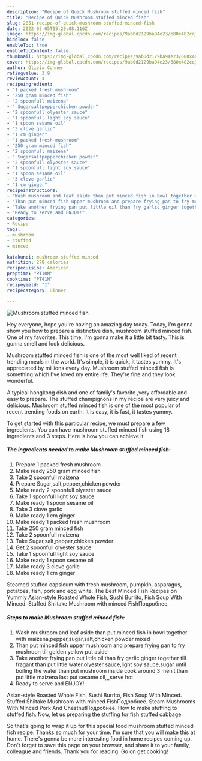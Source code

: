 ```yaml
---
description: "Recipe of Quick Mushroom stuffed minced fish"
title: "Recipe of Quick Mushroom stuffed minced fish"
slug: 2851-recipe-of-quick-mushroom-stuffed-minced-fish
date: 2022-05-05T05:20:08.116Z
image: https://img-global.cpcdn.com/recipes/9ab0d2129ba94e23/680x482cq70/mushroom-stuffed-minced-fish-recipe-main-photo.jpg
hideToc: false
enableToc: true
enableTocContent: false
thumbnail: https://img-global.cpcdn.com/recipes/9ab0d2129ba94e23/680x482cq70/mushroom-stuffed-minced-fish-recipe-main-photo.jpg
cover: https://img-global.cpcdn.com/recipes/9ab0d2129ba94e23/680x482cq70/mushroom-stuffed-minced-fish-recipe-main-photo.jpg
author: Olivia Conner
ratingvalue: 3.9
reviewcount: 4
recipeingredient:
- "1 packed fresh mushroom"
- "250 gram minced fish"
- "2 spoonfull maizena"
- " Sugarsaltpepperchicken powder"
- "2 spoonfull olyester sauce"
- "1 spoonfull light soy sauce"
- "1 spoon sesame oil"
- "3 clove garlic"
- "1 cm ginger"
- "1 packed fresh mushroom"
- "250 gram minced fish"
- "2 spoonfull maizena"
- " Sugarsaltpepperchicken powder"
- "2 spoonfull olyester sauce"
- "1 spoonfull light soy sauce"
- "1 spoon sesame oil"
- "3 clove garlic"
- "1 cm ginger"
recipeinstructions:
- "Wash mushroom and leaf aside than put minced fish in bowl together with maizena,pepper,sugar,salt,chicken powder mixed"
- "Than put minced fish upper mushroom and prepare frying pan to fry mushroon till golden yellow put aside"
- "Take another frying pan put little oil than fry garlic ginger together till fragant than put little water,olyester sauce,light soy sauce,sugar until boiling the water than put mushroom inside cook around 3 menit than put little maizena last put sesame oil,,,serve hot"
- "Ready to serve and ENJOY!"
categories:
- Recipe
tags:
- mushroom
- stuffed
- minced

katakunci: mushroom stuffed minced 
nutrition: 278 calories
recipecuisine: American
preptime: "PT10M"
cooktime: "PT41M"
recipeyield: "1"
recipecategory: Dinner

---
```



![Mushroom stuffed minced fish](https://img-global.cpcdn.com/recipes/9ab0d2129ba94e23/680x482cq70/mushroom-stuffed-minced-fish-recipe-main-photo.jpg)

Hey everyone, hope you're having an amazing day today. Today, I'm gonna show you how to prepare a distinctive dish, mushroom stuffed minced fish. One of my favorites. This time, I'm gonna make it a little bit tasty. This is gonna smell and look delicious.

Mushroom stuffed minced fish is one of the most well liked of recent trending meals in the world. It's simple, it is quick, it tastes yummy. It's appreciated by millions every day. Mushroom stuffed minced fish is something which I've loved my entire life. They're fine and they look wonderful.

A typical hongkong dish and one of family&#39;s favorite ,very affordable and easy to prepare. The stuffed champignons in my recipe are very juicy and delicious. Mushroom stuffed minced fish is one of the most popular of recent trending foods on earth. It is easy, it is fast, it tastes yummy.


To get started with this particular recipe, we must prepare a few ingredients. You can have mushroom stuffed minced fish using 18 ingredients and 3 steps. Here is how you can achieve it.

<!--inarticleads1-->

##### The ingredients needed to make Mushroom stuffed minced fish:

1. Prepare 1 packed fresh mushroom
1. Make ready 250 gram minced fish
1. Take 2 spoonfull maizena
1. Prepare  Sugar,salt,pepper,chicken powder
1. Make ready 2 spoonfull olyester sauce
1. Take 1 spoonfull light soy sauce
1. Make ready 1 spoon sesame oil
1. Take 3 clove garlic
1. Make ready 1 cm ginger
1. Make ready 1 packed fresh mushroom
1. Take 250 gram minced fish
1. Take 2 spoonfull maizena
1. Take  Sugar,salt,pepper,chicken powder
1. Get 2 spoonfull olyester sauce
1. Take 1 spoonfull light soy sauce
1. Make ready 1 spoon sesame oil
1. Make ready 3 clove garlic
1. Make ready 1 cm ginger


Steamed stuffed capsicum with fresh mushroom, pumpkin, asparagus, potatoes, fish, pork and egg white. The Best Minced Fish Recipes on Yummly Asian-style Roasted Whole Fish, Sushi Burrito, Fish Soup With Minced. Stuffed Shiitake Mushroom with minced FishПодробнее. 

<!--inarticleads2-->

##### Steps to make Mushroom stuffed minced fish:

1. Wash mushroom and leaf aside than put minced fish in bowl together with maizena,pepper,sugar,salt,chicken powder mixed
1. Than put minced fish upper mushroom and prepare frying pan to fry mushroon till golden yellow put aside
1. Take another frying pan put little oil than fry garlic ginger together till fragant than put little water,olyester sauce,light soy sauce,sugar until boiling the water than put mushroom inside cook around 3 menit than put little maizena last put sesame oil,,,serve hot
1. Ready to serve and ENJOY!

Asian-style Roasted Whole Fish, Sushi Burrito, Fish Soup With Minced. Stuffed Shiitake Mushroom with minced FishПодробнее. Steam Mushrooms With Minced Pork And ChestnutПодробнее. How to make stuffing to stuffed fish. Now, let us preparing the stuffing for fish stuffed cabbage. 

So that's going to wrap it up for this special food mushroom stuffed minced fish recipe. Thanks so much for your time. I'm sure that you will make this at home. There's gonna be more interesting food in home recipes coming up. Don't forget to save this page on your browser, and share it to your family, colleague and friends. Thank you for reading. Go on get cooking!
